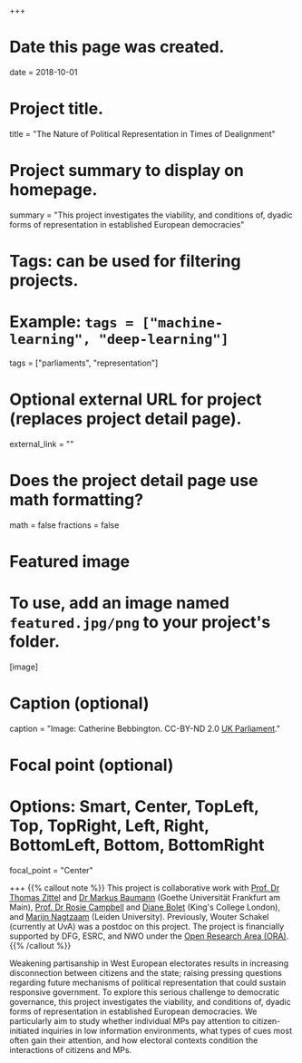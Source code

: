 +++
# Date this page was created.
date = 2018-10-01

# Project title.
title = "The Nature of Political Representation in Times of Dealignment"

# Project summary to display on homepage.
summary = "This project investigates the viability, and conditions of, dyadic forms of representation in established European democracies"

# Tags: can be used for filtering projects.
# Example: `tags = ["machine-learning", "deep-learning"]`
tags = ["parliaments", "representation"]

# Optional external URL for project (replaces project detail page).
external_link = ""

# Does the project detail page use math formatting?
math = false
fractions = false

# Featured image
# To use, add an image named `featured.jpg/png` to your project's folder. 
[image]
  # Caption (optional)
  caption = "Image: Catherine Bebbington. CC-BY-ND 2.0 [UK Parliament](https://www.flickr.com/photos/uk_parliament/4642915654)."
  
  # Focal point (optional)
  # Options: Smart, Center, TopLeft, Top, TopRight, Left, Right, BottomLeft, Bottom, BottomRight
  focal_point = "Center"

  
+++
{{% callout note %}}
This project is collaborative work with [Prof. Dr Thomas Zittel](http://www.goethe-university-frankfurt.de/50240689/tzittel) and [Dr Markus Baumann](http://www.goethe-university-frankfurt.de/82093867/ContentPage_82093867?) (Goethe Universität Frankfurt am Main), [Prof. Dr Rosie Campbell](https://www.kcl.ac.uk/people/rosie-campbell) and [Diane Bolet](https://www.researchgate.net/profile/Diane_Bolet) (King's College London), and [Marijn Nagtzaam](https://www.universiteitleiden.nl/en/staffmembers/marijn-nagtzaam#tab-1) (Leiden University). Previously, Wouter Schakel (currently at UvA) was a postdoc on this project. The project is financially supported by DFG, ESRC, and NWO under the [Open Research Area (ORA)](https://www.nwo.nl/en/news-and-events/news/2018/10/fourteen-dutch-researchers-funded-for-collaborative-projects-across-europe-and-japan.html). 
{{% /callout %}}

Weakening partisanship in West European electorates results in increasing disconnection between citizens and the state; raising pressing questions regarding future mechanisms of political representation that could sustain responsive government. To explore this serious challenge to democratic governance, this project investigates the viability, and conditions of, dyadic forms of representation in established European democracies. We particularly aim to study whether individual MPs pay attention to citizen-initiated inquiries in low information environments, what types of cues most often gain their attention, and how electoral contexts condition the interactions of citizens and MPs. 



